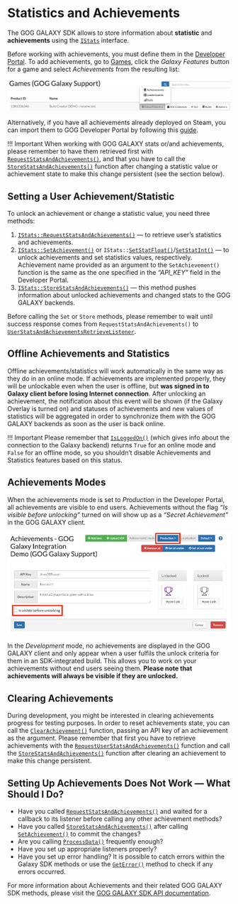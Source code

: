 # Statistics and Achievements

The GOG GALAXY SDK allows to store information about **statistic** and **achievements** using the [`IStats`](https://docs.gog.com/galaxyapi/classgalaxy_1_1api_1_1IStats.html) interface.

Before working with achievements, you must define them in the  [Developer Portal](https://devportal.gog.com/welcome). To add achievements, go to [Games](https://devportal.gog.com/panel/games), click the *Galaxy Features* button for a game and select *Achievements* from the resulting list:

![Galaxy Features Button](_assets/devportal-product-btns.png)

Alternatively, if you have all achievements already deployed on Steam, you can import them to GOG Developer Portal by following this [guide](sdk-steam-import.md).

!!! Important
    When working with GOG GALAXY stats or/and achievements, please remember to have them retrieved first with [`RequestStatsAndAchievements()`](https://docs.gog.com/galaxyapi/classgalaxy_1_1api_1_1IStats.html#a38f5c146772f06dfd58c21ca599d7c25), and that you have to call the [`StoreStatsAndAchievements()`](https://docs.gog.com/galaxyapi/classgalaxy_1_1api_1_1IStats.html#a0e7f8f26b1825f6ccfb4dc26482b97ee) function after changing a statistic value or achievement state to make this change persistent (see the section below).

## Setting a User Achievement/Statistic

To unlock an achievement or change a statistic value, you need three methods:

1. [`IStats::RequestStatsAndAchievements()`](https://docs.gog.com/galaxyapi/classgalaxy_1_1api_1_1IStats.html#a38f5c146772f06dfd58c21ca599d7c25) — to retrieve user’s statistics and achievements.
2. [`IStats::SetAchievement()`](https://docs.gog.com/galaxyapi/classgalaxy_1_1api_1_1IStats.html#aa5f8d8f187ae0870b3a6cb7dd5ab60e5) or `IStats::`[`SetStatFloat()`](https://docs.gog.com/galaxyapi/classgalaxy_1_1api_1_1IStats.html#ab6e6c0a170b7ffcab82f1718df355814)/[`SetStatInt()`](https://docs.gog.com/galaxyapi/classgalaxy_1_1api_1_1IStats.html#adefd43488e071c40dc508d38284a1074) — to unlock achievements and set statistics values, respectively. Achievement name provided as an argument to the `SetAchievement()` function is the same as the one specified in the *“API_KEY”* field in the Developer Portal.
3. [`IStats::StoreStatsAndAchievements()`](https://docs.gog.com/galaxyapi/classgalaxy_1_1api_1_1IStats.html#a0e7f8f26b1825f6ccfb4dc26482b97ee) — this method pushes information about unlocked achievements and changed stats to the GOG GALAXY backends.

Before calling the `Set` or `Store` methods, please remember to wait until success response comes from `RequestStatsAndAchievements()` to [`UserStatsAndAchievementsRetrieveListener`](https://docs.gog.com/galaxyapi/classgalaxy_1_1api_1_1IUserStatsAndAchievementsRetrieveListener.html).

## Offline Achievements and Statistics

Offline achievements/statistics will work automatically in the same way as they do in an online mode. If achievements are implemented properly, they will be unlockable even when the user is offline, but **was signed in to Galaxy client before losing Internet connection**. After unlocking an achievement, the notification about this event will be shown (if the Galaxy Overlay is turned on) and statuses of achievements and new values of statistics will be aggregated in order to synchronize them with the GOG GALAXY backends as soon as the user is back online.

!!! Important
    Please remember that [`IsLoggedOn()`](https://docs.gog.com/galaxyapi/classgalaxy_1_1api_1_1IUser.html#a3e373012e77fd2baf915062d9e0c05b3) (which gives info about the connection to the Galaxy backend) returns `True` for an online mode and `False` for an offline mode, so you shouldn’t disable Achievements and Statistics features based on this status.

## Achievements Modes

When the achievements mode is set to *Production* in the Developer Portal, all achievements are visible to end users. Achievements without the flag *“Is visible before unlocking”* turned on will show up as a *“Secret Achievement”* in the GOG GALAXY client.

![Achievements Modes in Developer Portal](_assets/sdk-devportal-achievements.png)

In the *Development* mode, no achievements are displayed in the GOG GALAXY client and only appear when a user fulfils the unlock criteria for them in an SDK-integrated build. This allows you to work on your achievements without end users seeing them. **Please note that achievements will always be visible if they are unlocked.**

## Clearing Achievements

During development, you might be interested in clearing achievements progress for testing purposes. In order to reset achievements state, you can call the [`ClearAchievement()`](https://docs.gog.com/galaxyapi/classgalaxy_1_1api_1_1IStats.html#adef56fea6b98328144d7c61b69233b68) function, passing an API key of an achievement as the argument. Please remember that first you have to retrieve achievements with the  [`RequestUserStatsAndAchievements()`](https://docs.gog.com/galaxyapi/classgalaxy_1_1api_1_1IStats.html#a38f5c146772f06dfd58c21ca599d7c25) function and call the [`StoreStatsAndAchievements()`](https://docs.gog.com/galaxyapi/classgalaxy_1_1api_1_1IStats.html#a0e7f8f26b1825f6ccfb4dc26482b97ee) function after clearing an achievement to make this change persistent.

## Setting Up Achievements Does Not Work — What Should I Do?

- Have you called [`RequestStatsAndAchievements()`](https://docs.gog.com/galaxyapi/classgalaxy_1_1api_1_1IStats.html#a38f5c146772f06dfd58c21ca599d7c25) and waited for a callback to its listener before calling any other achievement methods?
- Have you called [`StoreStatsAndAchievements()`](https://docs.gog.com/galaxyapi/classgalaxy_1_1api_1_1IStats.html#a0e7f8f26b1825f6ccfb4dc26482b97ee) after calling [`SetAchievement()`](https://docs.gog.com/galaxyapi/classgalaxy_1_1api_1_1IStats.html#aa5f8d8f187ae0870b3a6cb7dd5ab60e5) to commit the changes?
- Are you calling [`ProcessData()`](https://docs.gog.com/galaxyapi/group__Peer.html#ga1e437567d7fb43c9845809b22c567ca7) frequently enough?
- Have you set up appropriate listeners properly?
- Have you set up error handling? It is possible to catch errors within the Galaxy SDK methods or use the [`GetError()`](https://docs.gog.com/galaxyapi/group__api.html#ga11169dd939f560d09704770a1ba4612b) method to check if any errors occurred.

For more information about Achievements and their related GOG GALAXY SDK methods, please visit the [GOG GALAXY SDK API documentation](https://devportal.gog.com/galaxy/components/sdk/latest_documentation).